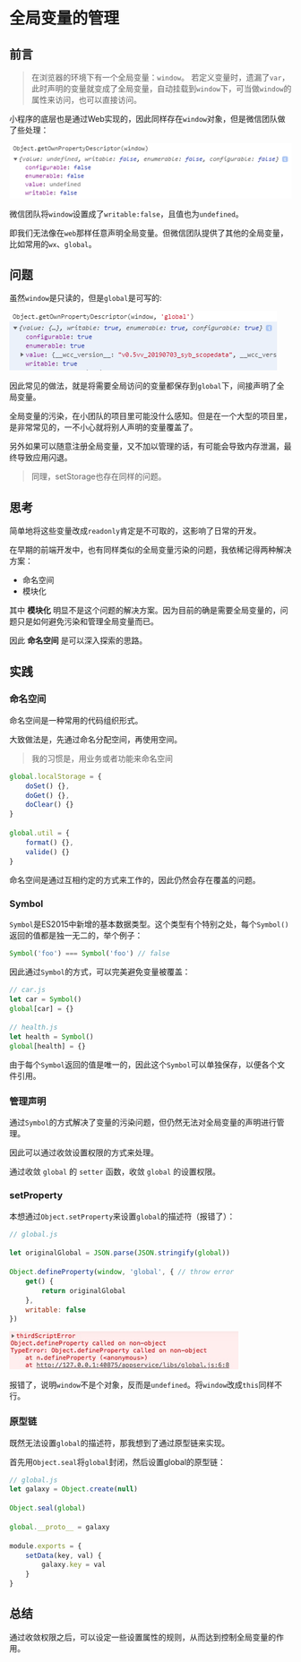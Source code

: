 # 全局变量的管理

## 前言

> 在浏览器的环境下有一个全局变量：`window`。
若定义变量时，遗漏了`var`，此时声明的变量就变成了全局变量，自动挂载到`window`下，可当做`window`的属性来访问，也可以直接访问。

小程序的底层也是通过Web实现的，因此同样存在`window`对象，但是微信团队做了些处理：

![](images/global-window.png)

微信团队将`window`设置成了`writable:false`，且值也为`undefined`。

即我们无法像在`web`那样任意声明全局变量。但微信团队提供了其他的全局变量，比如常用的`wx`、`global`。

## 问题

虽然`window`是只读的，但是`global`是可写的:

![](images/global-global.png)

因此常见的做法，就是将需要全局访问的变量都保存到`global`下，间接声明了全局变量。

全局变量的污染，在小团队的项目里可能没什么感知。但是在一个大型的项目里，是非常常见的，一不小心就将别人声明的变量覆盖了。

另外如果可以随意注册全局变量，又不加以管理的话，有可能会导致内存泄漏，最终导致应用闪退。

> 同理，setStorage也存在同样的问题。

## 思考

简单地将这些变量改成`readonly`肯定是不可取的，这影响了日常的开发。

在早期的前端开发中，也有同样类似的全局变量污染的问题，我依稀记得两种解决方案：

- 命名空间
- 模块化

其中 **模块化** 明显不是这个问题的解决方案。因为目前的确是需要全局变量的，问题只是如何避免污染和管理全局变量而已。

因此 **命名空间** 是可以深入探索的思路。

## 实践

### 命名空间

命名空间是一种常用的代码组织形式。

大致做法是，先通过命名分配空间，再使用空间。

> 我的习惯是，用业务或者功能来命名空间

```js
global.localStorage = {
    doSet() {},
    doGet() {},
    doClear() {}
}

global.util = {
    format() {},
    valide() {}
}
```

命名空间是通过互相约定的方式来工作的，因此仍然会存在覆盖的问题。

### Symbol

`Symbol`是ES2015中新增的基本数据类型。这个类型有个特别之处，每个`Symbol()`返回的值都是独一无二的，举个例子：

```js
Symbol('foo') === Symbol('foo') // false
```

因此通过`Symbol`的方式，可以完美避免变量被覆盖：

```js
// car.js
let car = Symbol()
global[car] = {}

// health.js
let health = Symbol()
global[health] = {}
```

由于每个`Symbol`返回的值是唯一的，因此这个`Symbol`可以单独保存，以便各个文件引用。

### 管理声明

通过`Symbol`的方式解决了变量的污染问题，但仍然无法对全局变量的声明进行管理。

因此可以通过收敛设置权限的方式来处理。

通过收敛 `global` 的 `setter` 函数，收敛 `global` 的设置权限。

### setProperty

本想通过`Object.setProperty`来设置`global`的描述符（报错了）：

```js
// global.js

let originalGlobal = JSON.parse(JSON.stringify(global))

Object.defineProperty(window, 'global', { // throw error
    get() {
        return originalGlobal
    },
    writable: false
})
```

![](images/global-error1.jpg)

报错了，说明`window`不是个对象，反而是`undefined`。将`window`改成`this`同样不行。

### 原型链

既然无法设置`global`的描述符，那我想到了通过原型链来实现。

首先用`Object.seal`将`global`封闭，然后设置global的原型链：

```js
// global.js
let galaxy = Object.create(null)

Object.seal(global)

global.__proto__ = galaxy

module.exports = {
    setData(key, val) {
        galaxy.key = val
    }
}
```

## 总结

通过收敛权限之后，可以设定一些设置属性的规则，从而达到控制全局变量的作用。